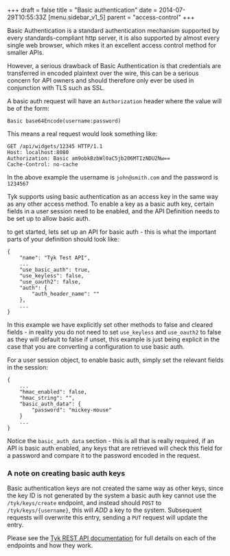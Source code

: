 +++
draft = false
title = "Basic authentication"
date = 2014-07-29T10:55:33Z
[menu.sidebar_v1_5]
    parent = "access-control"
+++

Basic Authentication is a standard authentication mechanism supported by every standards-compliant http server, it is also supported by almost every
single web browser, which mkes it an excellent access control method for smaller APIs.

However, a serious drawback of Basic Authentication is that credentials are transferred in encoded plaintext over the wire, this can be a serious concern
for API owners and should therefore only ever be used in conjunction with TLS such as SSL.

A basic auth request will have an `Authorization` header where the value will be of the form:

    Basic base64Encode(username:password)
    
This means a real request would look something like:

    GET /api/widgets/12345 HTTP/1.1
    Host: localhost:8080
    Authorization: Basic am9obkBzbWl0aC5jb206MTIzNDU2Nw==
    Cache-Control: no-cache
    
In the above example the username is `john@smith.com` and the password is `1234567`

Tyk supports using basic authentication as an access key in the same way as any other access method. To enable a key as a basic auth key, certain fields in a user session
need to be enabled, and the API Definition needs to be set up to allow basic auth. 
 
to get started, lets set up an API for basic auth - this is what the important parts of your definition should look like:

    {
        "name": "Tyk Test API",
        ...
        "use_basic_auth": true,
        "use_keyless": false,
        "use_oauth2": false,
        "auth": {
            "auth_header_name": ""
        },
        ...
    }
    
In this example we have explicitly set other methods to false and cleared fields - in reality you do not need to set `use_keyless` and `use_oauth2` to false as they
will default to false if unset, this example is just being explicit in the case that you are converting a configuration to use basic auth.

For a user session object, to enable basic auth, simply set the relevant fields in the session:

    {
        ...
        "hmac_enabled": false,
        "hmac_string": "",
        "basic_auth_data": {
            "password": "mickey-mouse"
        }
        ...
    }

Notice the `basic_auth_data` section - this is all that is really required, if an API is basic auth enabled, any keys that are retrieved will check this
field for a password and compare it to the password encoded in the request.

### A note on creating basic auth keys
 
Basic authentication keys are not created the same way as other keys, since the key ID is not generated by the system a basic auth key cannot use the 
`/tyk/keys/create` endpoint, and instead should `POST` to `/tyk/keys/{username}`, this will *ADD* a key to the system. Subsequent requests will overwrite
this entry, sending a `PUT` request will update the entry. 

Please see the [Tyk REST API documentation](/rest-api/api-key-management) for full details on each of the endpoints and how they work.